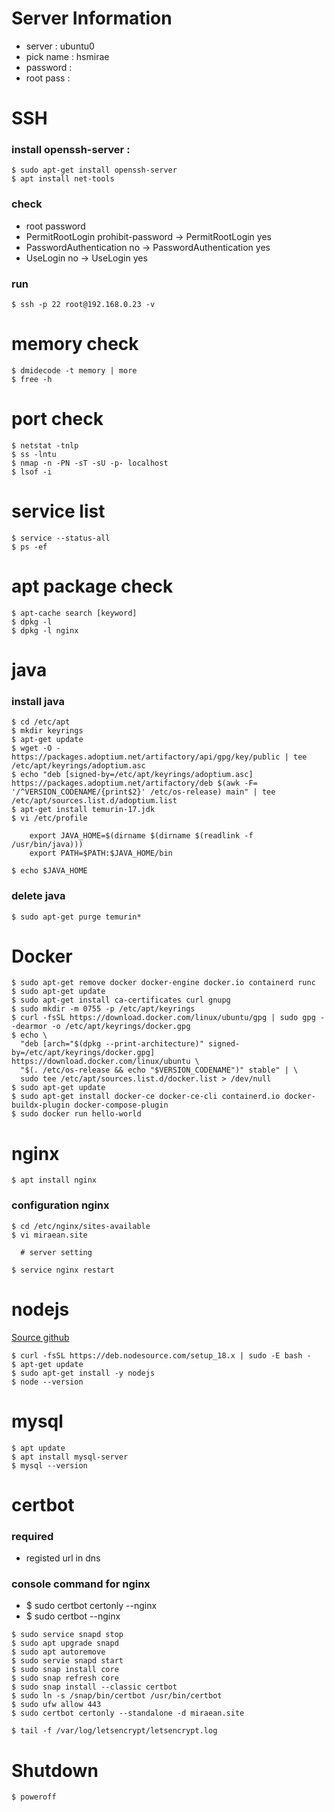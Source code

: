 # Server Information
- server : ubuntu0
- pick name : hsmirae
- password : 
- root pass : 
  
# SSH
### install openssh-server :
~~~
$ sudo apt-get install openssh-server
$ apt install net-tools
~~~

### check
- root password
- PermitRootLogin prohibit-password -> PermitRootLogin yes
- PasswordAuthentication no -> PasswordAuthentication yes
- UseLogin no -> UseLogin yes

### run
~~~
$ ssh -p 22 root@192.168.0.23 -v
~~~


# memory check
~~~
$ dmidecode -t memory | more
$ free -h
~~~


# port check
~~~
$ netstat -tnlp
$ ss -lntu
$ nmap -n -PN -sT -sU -p- localhost
$ lsof -i
~~~


# service list
~~~
$ service --status-all
$ ps -ef
~~~

# apt package check
~~~
$ apt-cache search [keyword]
$ dpkg -l
$ dpkg -l nginx
~~~

# java
### install java
~~~
$ cd /etc/apt
$ mkdir keyrings
$ apt-get update
$ wget -O - https://packages.adoptium.net/artifactory/api/gpg/key/public | tee /etc/apt/keyrings/adoptium.asc
$ echo "deb [signed-by=/etc/apt/keyrings/adoptium.asc] https://packages.adoptium.net/artifactory/deb $(awk -F= '/^VERSION_CODENAME/{print$2}' /etc/os-release) main" | tee /etc/apt/sources.list.d/adoptium.list
$ apt-get install temurin-17.jdk
$ vi /etc/profile

    export JAVA_HOME=$(dirname $(dirname $(readlink -f /usr/bin/java)))
    export PATH=$PATH:$JAVA_HOME/bin

$ echo $JAVA_HOME
~~~

### delete java
~~~
$ sudo apt-get purge temurin*
~~~



# Docker
~~~
$ sudo apt-get remove docker docker-engine docker.io containerd runc
$ sudo apt-get update
$ sudo apt-get install ca-certificates curl gnupg
$ sudo mkdir -m 0755 -p /etc/apt/keyrings
$ curl -fsSL https://download.docker.com/linux/ubuntu/gpg | sudo gpg --dearmor -o /etc/apt/keyrings/docker.gpg
$ echo \
  "deb [arch="$(dpkg --print-architecture)" signed-by=/etc/apt/keyrings/docker.gpg] https://download.docker.com/linux/ubuntu \
  "$(. /etc/os-release && echo "$VERSION_CODENAME")" stable" | \
  sudo tee /etc/apt/sources.list.d/docker.list > /dev/null
$ sudo apt-get update
$ sudo apt-get install docker-ce docker-ce-cli containerd.io docker-buildx-plugin docker-compose-plugin
$ sudo docker run hello-world
~~~


# nginx
~~~
$ apt install nginx
~~~

### configuration nginx
~~~
$ cd /etc/nginx/sites-available
$ vi miraean.site

  # server setting

$ service nginx restart
~~~


# nodejs
[Source github](https://deb.nodesource.com)
~~~
$ curl -fsSL https://deb.nodesource.com/setup_18.x | sudo -E bash -
$ apt-get update
$ sudo apt-get install -y nodejs
$ node --version
~~~

# mysql
~~~
$ apt update
$ apt install mysql-server
$ mysql --version
~~~

# certbot
### required
- registed url in dns

### console command for nginx
- $ sudo certbot certonly --nginx 
- $ sudo certbot --nginx
~~~
$ sudo service snapd stop
$ sudo apt upgrade snapd
$ sudo apt autoremove
$ sudo servie snapd start
$ sudo snap install core
$ sudo snap refresh core
$ sudo snap install --classic certbot
$ sudo ln -s /snap/bin/certbot /usr/bin/certbot
$ sudo ufw allow 443
$ sudo certbot certonly --standalone -d miraean.site

$ tail -f /var/log/letsencrypt/letsencrypt.log
~~~


# Shutdown
~~~
$ poweroff
~~~